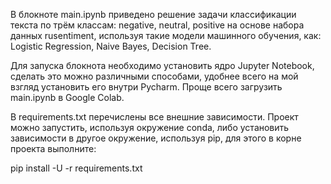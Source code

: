 В блокноте main.ipynb приведено решение задачи классификации текста по трём классам: negative, neutral, positive на основе набора данных rusentiment, используя такие модели машинного обучения, как: Logistic Regression, Naive Bayes, Decision Tree.

Для запуска блокнота необходимо установить ядро Jupyter Notebook, сделать это можно различными способами, удобнее всего на мой взгляд установить его внутри Pycharm. Проще всего загрузить main.ipynb в Google Colab.

В requirements.txt перечислены все внешние зависимости. Проект можно запустить, используя окружение conda, либо установить зависимости в другое окружение, используя pip, для этого в корне проекта выполните:

pip install -U -r requirements.txt

